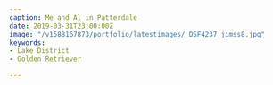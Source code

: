 ```yaml
---
caption: Me and Al in Patterdale
date: 2019-03-31T23:00:00Z
image: "/v1588167873/portfolio/latestimages/_DSF4237_jimss8.jpg"
keywords:
- Lake District
- Golden Retriever

---
```

